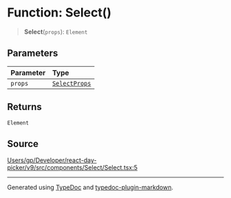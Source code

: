 # Function: Select()

> **Select**(`props`): `Element`

## Parameters

| Parameter | Type |
| :------ | :------ |
| `props` | [`SelectProps`](/api/type-aliases/SelectProps.md) |

## Returns

`Element`

## Source

[Users/gp/Developer/react-day-picker/v9/src/components/Select/Select.tsx:5](https://github.com/gpbl/react-day-picker/blob/005599683/src/components/Select/Select.tsx#L5)

***

Generated using [TypeDoc](https://typedoc.org) and [typedoc-plugin-markdown](https://typedoc-plugin-markdown.org).
